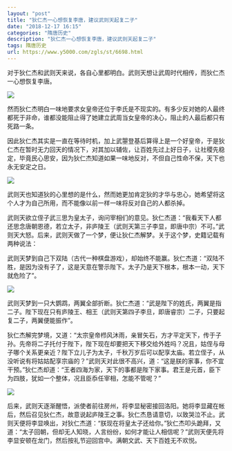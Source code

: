 ```yaml
---
layout: "post"
title: "狄仁杰一心想恢复李唐，建议武则天起复二子"
date: "2018-12-17 16:15"
categories: "隋唐历史"
description: "狄仁杰一心想恢复李唐，建议武则天起复二子"
tags: 隋唐历史
url: https://www.y5000.com/zgls/st/6698.html
---
```






对于狄仁杰和武则天来说，各自心里都明白。武则天想让武周时代相传，而狄仁杰一心想恢复李唐。

![](https://img.y5000.com/uploads/allimg/161207/8-16120G44440O0.jpg)

然而狄仁杰明白一味地要求女皇帝还位于李氏是不现实的。有多少反对她的人最终都死于非命，谁都没能阻止得了她建立武周当女皇帝的决心，阻止的人最后都只有死路一条。

因此狄仁杰其实是一直在等待时机，加上武曌登基后算得上是一个好皇帝，于是狄仁杰在暂时无力回天的情况下，对其加以辅佐，让百姓先过上好日子，让社稷先稳定，毕竟民心思安，因为狄仁杰知道如果一味地反对，不但自己性命不保，天下也永无安定之日。

![](https://img.y5000.com/uploads/allimg/161207/1445593592-0.jpg)

武则天也知道狄的心里想的是什么，然而她更加肯定狄的才华与忠心，她希望将这个人才为自己所用，而不能像以前一样一味将反对自己的人都杀掉。

武则天欲立侄子武三思为皇太子，询问宰相们的意见。狄仁杰道：“我看天下人都还思念唐朝恩德，若立太子，非庐陵王（武则天第三子李显，即唐中宗）不可。”武则天大怒。后来，武则天做了一个梦，便让狄仁杰解梦。关于这个梦，史籍记载有两种说法：

武则天梦到自己下双陆（古代一种棋盘游戏），却始终不能赢。狄仁杰道：“双陆不胜，是因为没有子了，这是天意在警示陛下。太子乃是天下根本，根本一动，天下就危险了”。

![](https://img.y5000.com/uploads/allimg/161207/8-16120G44430446.jpg)

武则天梦到一只大鹦鹉，两翼全部折断。狄仁杰道：“武是陛下的姓氏，两翼是指二子。陛下现在只有庐陵王、相王（武则天第四子李旦，即唐睿宗）二子，只要起复二子，两翼便能振作”。

狄仁杰解完梦境，又道：“太宗皇帝栉风沐雨，亲冒矢石，方才平定天下，传于子孙。先帝将二子托付于陛下，陛下现在却要把天下移交给外姓吗？况且，姑侄与母子哪个关系更亲近？陛下立儿子为太子，千秋万岁后可以配享太庙。若立侄子，从没听说有将姑姑配享宗庙的？”武则天对此很不高兴，道：“这是朕的家事，你不宜干预。”狄仁杰却道：“王者四海为家，天下的事都是陛下家事。君王是元首，臣下为四肢，犹如一个整体，况且臣忝任宰相，怎能不管呢？”

![](https://img.y5000.com/uploads/allimg/161207/1445592515-1.jpg)

后来，武则天逐渐醒悟，派使者前往房州，将李显秘密接回洛阳。她将李显藏在帐后，然后召见狄仁杰，故意说起庐陵王之事。狄仁杰恳请意切，以致哭泣不止。武则天便将李显唤出，对狄仁杰道：“朕现在将皇太子还给你。”狄仁杰叩头跪拜，又道：“太子回朝，但却无人知晓，人言纷纷，如何才能让人相信呢？”武则天便先将李显安顿在龙门，然后按礼节迎回宫中。满朝文武、天下百姓无不欢悦。
